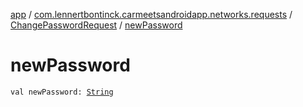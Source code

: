 [app](../../index.md) / [com.lennertbontinck.carmeetsandroidapp.networks.requests](../index.md) / [ChangePasswordRequest](index.md) / [newPassword](./new-password.md)

# newPassword

`val newPassword: `[`String`](https://kotlinlang.org/api/latest/jvm/stdlib/kotlin/-string/index.html)